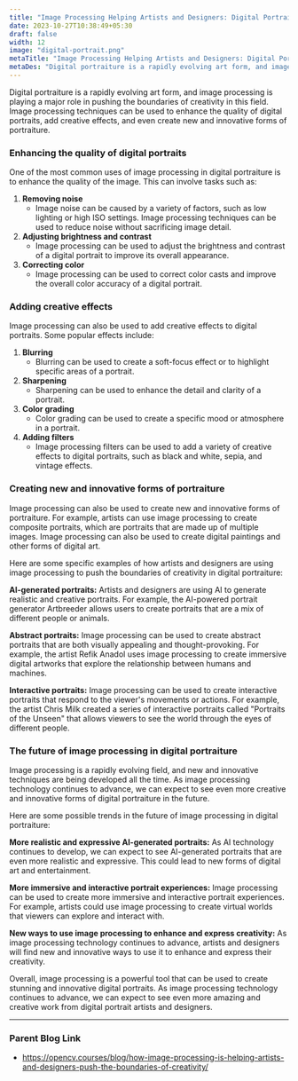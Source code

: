 ```yaml
---
title: "Image Processing Helping Artists and Designers: Digital Portraiture"
date: 2023-10-27T10:38:49+05:30
draft: false
width: 12
image: "digital-portrait.png"
metaTitle: "Image Processing Helping Artists and Designers: Digital Portraiture | Open CV Courses"
metaDes: "Digital portraiture is a rapidly evolving art form, and image processing is playing a major role in pushing the boundaries of creativity in this field. Image processing techniques can be used to enhance the quality of digital portraits, add creative effects, and even create new and innovative forms of portraiture. | digital picture | potrait | pictures"
---
```


Digital portraiture is a rapidly evolving art form, and image processing is playing a major role in pushing the boundaries of creativity in this field. Image processing techniques can be used to enhance the quality of digital portraits, add creative effects, and even create new and innovative forms of portraiture. <!--more-->

### Enhancing the quality of digital portraits

One of the most common uses of image processing in digital portraiture is to enhance the quality of the image. This can involve tasks such as:

1. **Removing noise** 
    - Image noise can be caused by a variety of factors, such as low lighting or high ISO settings. Image processing techniques can be used to reduce noise without sacrificing image detail.
2. **Adjusting brightness and contrast** 
    - Image processing can be used to adjust the brightness and contrast of a digital portrait to improve its overall appearance.
3. **Correcting color** 
    - Image processing can be used to correct color casts and improve the overall color accuracy of a digital portrait.

### Adding creative effects
Image processing can also be used to add creative effects to digital portraits. Some popular effects include:

1. **Blurring** 
    - Blurring can be used to create a soft-focus effect or to highlight specific areas of a portrait.
2. **Sharpening** 
    - Sharpening can be used to enhance the detail and clarity of a portrait.
3. **Color grading** 
    - Color grading can be used to create a specific mood or atmosphere in a portrait.
4. **Adding filters** 
    - Image processing filters can be used to add a variety of creative effects to digital portraits, such as black and white, sepia, and vintage effects.

### Creating new and innovative forms of portraiture

Image processing can also be used to create new and innovative forms of portraiture. For example, artists can use image processing to create composite portraits, which are portraits that are made up of multiple images. Image processing can also be used to create digital paintings and other forms of digital art.

Here are some specific examples of how artists and designers are using image processing to push the boundaries of creativity in digital portraiture:

**AI-generated portraits:** Artists and designers are using AI to generate realistic and creative portraits. For example, the AI-powered portrait generator Artbreeder allows users to create portraits that are a mix of different people or animals.

**Abstract portraits:** Image processing can be used to create abstract portraits that are both visually appealing and thought-provoking. For example, the artist Refik Anadol uses image processing to create immersive digital artworks that explore the relationship between humans and machines.

**Interactive portraits:** Image processing can be used to create interactive portraits that respond to the viewer's movements or actions. For example, the artist Chris Milk created a series of interactive portraits called "Portraits of the Unseen" that allows viewers to see the world through the eyes of different people.

### The future of image processing in digital portraiture
Image processing is a rapidly evolving field, and new and innovative techniques are being developed all the time. As image processing technology continues to advance, we can expect to see even more creative and innovative forms of digital portraiture in the future.

Here are some possible trends in the future of image processing in digital portraiture:

**More realistic and expressive AI-generated portraits:** As AI technology continues to develop, we can expect to see AI-generated portraits that are even more realistic and expressive. This could lead to new forms of digital art and entertainment.

**More immersive and interactive portrait experiences:** Image processing can be used to create more immersive and interactive portrait experiences. For example, artists could use image processing to create virtual worlds that viewers can explore and interact with.

**New ways to use image processing to enhance and express creativity:** As image processing technology continues to advance, artists and designers will find new and innovative ways to use it to enhance and express their creativity.


Overall, image processing is a powerful tool that can be used to create stunning and innovative digital portraits. As image processing technology continues to advance, we can expect to see even more amazing and creative work from digital portrait artists and designers.

---------------------------------------------------------------------------------------------------

### Parent Blog Link

- https://opencv.courses/blog/how-image-processing-is-helping-artists-and-designers-push-the-boundaries-of-creativity/